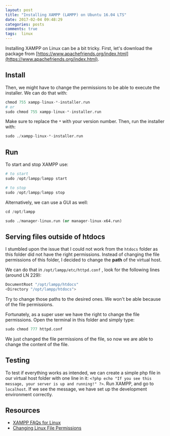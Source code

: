 ```yaml
---
layout: post
title: "Installing XAMPP (LAMPP) on Ubuntu 16.04 LTS"
date: 2017-02-04 09:48:29
categories: posts
comments: true
tags:  linux
---
```


Installing XAMPP on Linux can be a bit tricky. First, let's download the package from [https://www.apachefriends.org/index.html](https://www.apachefriends.org/index.html).

## Install

Then, we might have to change the permissions to be able to execute the installer. We can do that with:

```python
chmod 755 xampp-linux-*-installer.run 
# or
sudo chmod 755 xampp-linux-*-installer.run 
```

Make sure to replace the `*` with your version number. Then, run the installer with:

```python
sudo ./xampp-linux-*-installer.run
```

## Run

To start and stop XAMPP use:

```python
# to start
sudo /opt/lampp/lampp start

# to stop
sudo /opt/lampp/lampp stop
```

Alternatively, we can use a GUI as well:

```python
cd /opt/lampp

sudo ./manager-linux.run (or manager-linux-x64.run)
```

## Serving files outside of htdocs

I stumbled upon the issue that I could not work from the `htdocs` folder as this folder did not have the right permissions. Instead of changing the file permissions of this folder, I decided to change the **path** of the virtual host.

We can do that in  `/opt/lampp/etc/httpd.conf` , look for the following lines (around LN 229):

```python
DocumentRoot "/opt/lampp/htdocs"
<Directory "/opt/lampp/htdocs">
```

Try to change those paths to the desired ones. We won't be able because of the file permissions.

Fortunately, as a super user we have the right to change the file permissions. Open the terminal in this folder and simply type:

```python
sudo chmod 777 httpd.conf
```

We just changed the file permissions of the file, so now we are able to change the content of the file. 

## Testing

To test if everything works as intended, we can create a simple php file in our virtual host folder with one line in it: `<?php echo "If you see this message, your server is up and running!" ?>`.  Run XAMPP, and go to `localhost`.  If we see the message, we have set up the development environment correctly.

## Resources

- [XAMPP FAQs for Linux](https://www.apachefriends.org/faq_linux.html)
- [Changing Linux File Permissions](http://www.linuxclues.com/articles/16.htm)